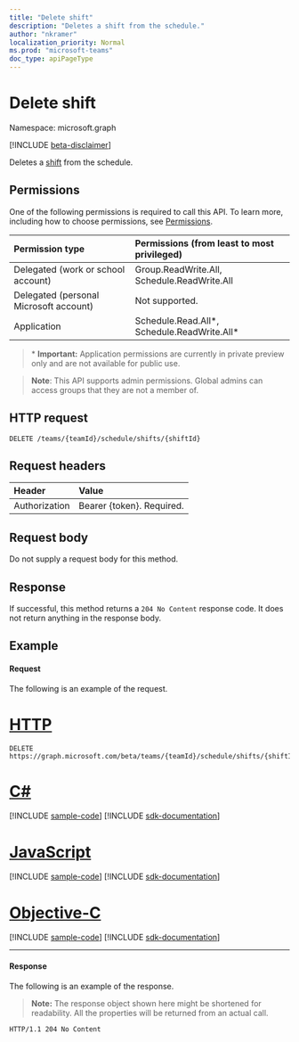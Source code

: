 ```yaml
---
title: "Delete shift"
description: "Deletes a shift from the schedule."
author: "nkramer"
localization_priority: Normal
ms.prod: "microsoft-teams"
doc_type: apiPageType
---
```


# Delete shift

Namespace: microsoft.graph

[!INCLUDE [beta-disclaimer](../../includes/beta-disclaimer.md)]

Deletes a [shift](../resources/shift.md) from the schedule.

## Permissions

One of the following permissions is required to call this API. To learn more, including how to choose permissions, see [Permissions](/graph/permissions-reference).

|Permission type      | Permissions (from least to most privileged)              |
|:--------------------|:---------------------------------------------------------|
|Delegated (work or school account) | Group.ReadWrite.All, Schedule.ReadWrite.All  |
|Delegated (personal Microsoft account) | Not supported.    |
|Application | Schedule.Read.All*, Schedule.ReadWrite.All* |

>\* **Important:** Application permissions are currently in private preview only and are not available for public use.

> **Note**: This API supports admin permissions. Global admins can access groups that they are not a member of.

## HTTP request

<!-- { "blockType": "ignored" } -->

```http
DELETE /teams/{teamId}/schedule/shifts/{shiftId}
```

## Request headers

| Header       | Value |
|:---------------|:--------|
| Authorization  | Bearer {token}. Required.  |

## Request body
Do not supply a request body for this method.

## Response

If successful, this method returns a `204 No Content` response code. It does not return anything in the response body.

## Example

#### Request

The following is an example of the request.

# [HTTP](#tab/http)
<!-- {
  "blockType": "request",
  "name": "shift-delete"
}-->
```http
DELETE https://graph.microsoft.com/beta/teams/{teamId}/schedule/shifts/{shiftId}
```
# [C#](#tab/csharp)
[!INCLUDE [sample-code](../includes/snippets/csharp/shift-delete-csharp-snippets.md)]
[!INCLUDE [sdk-documentation](../includes/snippets/snippets-sdk-documentation-link.md)]

# [JavaScript](#tab/javascript)
[!INCLUDE [sample-code](../includes/snippets/javascript/shift-delete-javascript-snippets.md)]
[!INCLUDE [sdk-documentation](../includes/snippets/snippets-sdk-documentation-link.md)]

# [Objective-C](#tab/objc)
[!INCLUDE [sample-code](../includes/snippets/objc/shift-delete-objc-snippets.md)]
[!INCLUDE [sdk-documentation](../includes/snippets/snippets-sdk-documentation-link.md)]

---


#### Response

The following is an example of the response. 

>**Note:** The response object shown here might be shortened for readability. All the properties will be returned from an actual call.
<!-- {
  "blockType": "response",
  "truncated": true,
  "@odata.type": "microsoft.graph.None"
} -->

```http
HTTP/1.1 204 No Content
```

<!-- uuid: 8fcb5dbc-d5aa-4681-8e31-b001d5168d79
2015-10-25 14:57:30 UTC -->
<!--
{
  "type": "#page.annotation",
  "description": "Deletes a shift from the schedule",
  "keywords": "",
  "section": "documentation",
  "tocPath": "",
  "suppressions": [
  ]
}
-->
